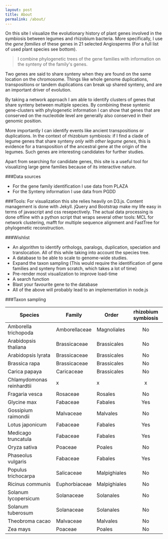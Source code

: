 ```yaml
---
layout: post
title: About
permalink: /about/
---
```


On this site I visualize the evolutionary history of plant genes involved in the symbiosis between legumes and rhizobium bacteria. More specifically, I use the *gene families* of these genes in 21 selected Angiosperms (For a full list of used plant species see bottom).  

> I combine phylogenetic trees of the gene families with information on the synteny of the family's genes. 

Two genes are said to share synteny when they are found on the same location on the chromosome. Things like whole genome duplications, transpositions or tandem duplications can break up shared synteny, and are an important driver of evolution.

By taking a network approach I am able to identify clusters of genes that share synteny between multiple species. By combining these syntenic gene-clusters with phylogenetic information I can show that genes that are conserved on the nucleotide level are generally also conserved in their genomic position.

More importantly I can identify events like ancient transpositions or duplications. In the context of rhizobium symbiosis: if I find a clade of legume genes that share synteny *only with other legume genes*, this is evidence for a transposition of the ancestral gene at the origin of the legumes. Such genes are interesting candidates for further studies.

Apart from searching for candidate genes, this site is a useful tool for visualizing large gene families because of its interactive nature.

###Data sources

* For the gene family identification I use data from PLAZA  
* For the Synteny information I use data from PGDD  

###Tools:
For visualization this site relies heavily on D3.js. Content management is done with Jekyll. jQuery and Bootstrap make my life easy in terms of javascript and css resepectively.
The actual data processing is done offline with a python script that wraps several other tools: MCL for network clustering, mafft for multiple sequence alignment and FastTree for phylogenetic reconstruction.

###Wishlist

* An algorithm to identify orthologs, paralogs, duplication, speciation and translocation. All of this while taking into account the species tree.  
* A database to be able to scale to genome-wide studies.  
* Expand the taxon sampling (This would require the identification of gene families and synteny from scratch, which takes a lot of time)  
* Pre-render most visualization to improve load-time  
* A search function  
* Blast your favourite gene to the database  
* All of the above will probably lead to an implementation in node.js

###Taxon sampling


| Species | Family | Order | rhizobium symbiosis |
| ------- | ------ | ----- | :---: | 
| Amborella trichopoda | Amborellaceae | Magnoliales | No | 
| Arabidopsis thaliana | Brassicaceae | Brassicales | No | 
| Arabidopsis lyrata | Brassicaceae | Brassicales | No | 
| Brassica rapa | Brassicaceae | Brassicales | No | 
| Carica papaya | Caricaceae | Brassicales | No |
| Chlamydomonas reinhardtii | x | x | x |
| Fragaria vesca | Rosaceae | Rosales | No |
| Glycine max | Fabaceae | Fabales | Yes |
| Gossipium raimondii | Malvaceae | Malvales | No |
| Lotus japonicum | Fabaceae | Fabales | Yes |
| Medicago truncatula | Fabaceae | Fabales | Yes |
| Oryza sativa | Poaceae | Poales | No |
| Phaseolus vulgaris | Fabaceae | Fabales | Yes |
| Populus trichocarpa | Salicaceae | Malpighiales | No |
| Ricinus communis | Euphorbiaceae | Malpighiales | No |
| Solanum lycopersicum | Solanaceae | Solanales | No |
| Solanum tuberosum | Solanaceae | Solanales | No |
| Theobroma cacao | Malvaceae | Malvales | No |
| Zea mays | Poaceae | Poales | No |



